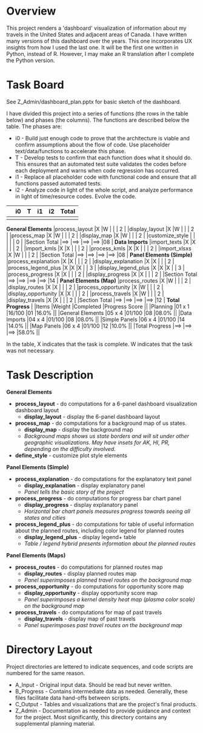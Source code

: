 # Overview
This project renders a 'dashboard' visualization of information about my travels
in the United States and adjacent areas of Canada. I have written many versions
of this dashboard over the years.  This one incorporates UX insights from how I
used the last one.  It will be the first one written in Python, instead of R.
However, I may make an R translation after I complete the Python version.

# Task Board
See Z_Admin/dashboard_plan.pptx for basic sketch of the dashboard.

I have divided this project into a series of functions (the rows in the table
below) and phases (the columns).  The functions are described below the table.
The phases are:
+ i0 - Build just enough code to prove that the architecture is viable and
confirm assumptions about the flow of code.  Use placeholder text/data/functions
 to accelerate this phase.
+ T - Develop tests to confirm that each function does what it should do.
This ensures that an automated test suite validates the codes before each
deployment and warns when code regression has occurred.
+ i1 - Replace all placeholder code with functional code and ensure that
all functions passed automated tests.
+ i2 - Analyze code in light of the whole script, and analyze performance
in light of time/resource codes.  Evolve the code.

|                     |i0  |T   |i1  |i2  |Total |
|:--------------------|:-- |:-- |:-- |:-- |:---- |
|                     |    |    |    |    |      |
**General Elements**
|process_layout       |X   |W   |    |    | 2    |
|display_layout       |X   |W   |    |    | 2    |
|process_map          |X   |W   |    |    | 2    |
|display_map          |X   |W   |    |    | 2    |
|customize_style      |    |    |    |    | 0    |
|Section Total        |==> |==> |==> |==> |08    |
**Data Imports**
|import_texts         |X   |X   |    |    | 2    |
|import_kmls          |X   |X   |    |    | 2    |
|process_kmls         |X   |X   |    |    | 2    |
|import_xlsxs         |X   |W   |    |    | 2    |
|Section Total        |==> |==> |==> |==> |08    |
**Panel Elements (Simple)**
|process_explanation  |X   |X   |    |    | 2    |
|display_explanation  |X   |X   |    |    | 2    |
|process_legend_plus  |X   |X   |X   |    | 3    |
|display_legend_plus  |X   |X   |X   |    | 3    |
|process_progress     |X   |X   |    |    | 2    |
|display_progress     |X   |X   |    |    | 2    |
|Section Total        |==> |==> |==> |==> |14    |
**Panel Elements (Map)**
|process_routes       |X   |W   |    |    | 2    |
|display_routes       |X   |X   |    |    | 2    |
|process_opportunity  |X   |W   |    |    | 2    |
|display_opportunity  |X   |X   |    |    | 2    |
|process_travels      |X   |W   |    |    | 2    |
|display_travels      |X   |X   |    |    | 2    |
|Section Total        |==> |==> |==> |==> |12    |
**Total Progress**
|                     |Items  |Weight  |Completed |Progress Score ||
|Planning             |01 x 1 |16/100  |01        |16.0%          ||
|General Elements     |05 x 4 |01/100  |08        |08.0%          ||
|Data Imports         |04 x 4 |01/100  |08        |08.0%          ||
|Simple Panels        |06 x 4 |01/100  |14        |14.0%          ||
|Map Panels           |06 x 4 |01/100  |12        |10.0%          ||
|Total Progress       |==>    |==>     |==>       |58.0%          ||

In the table, X indicates that the task is complete.  W indicates that the task was not necessary.

# Task Description

**General Elements**
+ **process_layout** - do computations for a 6-panel dashboard visualization
dashboard layout
  + **display_layout** - display the 6-panel dashboard layout
+ **process_map** - do computations for a background map of us states.
  + **display_map** - display the background map
  + *Background maps shows us state borders and will sit under other geographic
    visualizations.  May have insets for AK, HI, PR, depending on the difficulty
    involved.*
+ **define_style** - customize plot style elements

**Panel Elements (Simple)**
+ **process_explanation** - do computations for the explanatory text panel
  + **display_explanation** - display explanatory panel
  + *Panel tells the basic story of the project*
+ **process_progress** - do computations for progress bar chart panel
  + **display_progress** - display explanatory panel
  + *Horizontal bar chart panels measures progress towards seeing all states
    and cities*
+ **process_legend_plus** - do computations for table of useful information
  about the planned routes, including color legend for planned routes
  + **display_legend_plus** - display legend+ table
  + *Table / legend hybrid presents information about the planned routes*

**Panel Elements (Maps)**
+ **process_routes** - do computations for planned routes map
  + **display_routes** - display planned routes map
  + *Panel superimposes planned travel routes on the background map*
+ **process_opportunity** - do computations for opportunity score map
  + **display_opportunity** - display opportunity score map
  + *Panel superimposes a kernel density heat map (plasma color scale) on the
    background map*
+ **process_travels** - do computations for map of past travels
  + **display_travels** - display map of past travels
  + *Panel superimposes past travel routes on the background map*

# Directory Layout
Project directories are lettered to indicate sequences, and code scripts are
numbered for the same reason.
+ A_Input - Original input data.  Should be read but never written.
+ B_Progress - Contains intermediate data as needed.  Generally, these files
facilitate data hand-offs between scripts.
+ C_Output - Tables and visualizations that are the project's final products.
+ Z_Admin - Documentation as needed to provide guidance and context for the
project. Most significantly, this directory contains any supplemental planning material.

